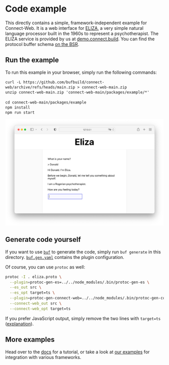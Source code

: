 # Code example

This directly contains a simple, framework-independent example for Connect-Web.
It is a web interface for [ELIZA](https://en.wikipedia.org/wiki/ELIZA), a very
simple natural language processor built in the 1960s to represent a 
psychotherapist. The ELIZA service is provided by us at [demo.connect.build](https://demo.connect.build).
You can find the protocol buffer schema [on the BSR](https://buf.build/bufbuild/eliza/tree/main:buf/connect/demo/eliza/v1/eliza.proto).


## Run the example

To run this example in your browser, simply run the following commands:

```shell
curl -L https://github.com/bufbuild/connect-web/archive/refs/heads/main.zip > connect-web-main.zip
unzip connect-web-main.zip 'connect-web-main/packages/example/*'

cd connect-web-main/packages/example
npm install
npm run start
```

![Screenshot](README.png)

## Generate code yourself

If you want to use [`buf`](https://github.com/bufbuild/buf) to generate the code, 
simply run `buf generate` in this directory. [`buf.gen.yaml`](./buf.gen.yaml) 
contains the plugin configuration. 

Of course, you can use `protoc` as well:

```bash
protoc -I . eliza.proto \
  --plugin=protoc-gen-es=../../node_modules/.bin/protoc-gen-es \
  --es_out src \
  --es_opt target=ts \
  --plugin=protoc-gen-connect-web=../../node_modules/.bin/protoc-gen-connect-web \
  --connect-web_out src \
  --connect-web_opt target=ts
```

If you prefer JavaScript output, simply remove the two lines with `target=ts`
([explanation](https://github.com/bufbuild/connect-web/tree/main/packages/protoc-gen-connect-web#plugin-options)).


## More examples

Head over to the [docs](https://connect.build/docs/web/getting-started) for a 
tutorial, or take a look at [our examples](https://github.com/bufbuild/connect-web-integration)
for integration with various frameworks.
